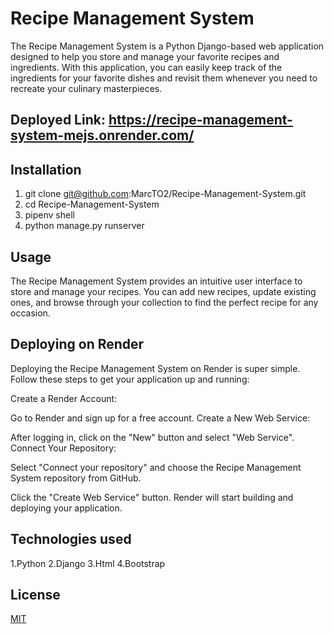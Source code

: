 # Recipe Management System

The Recipe Management System is a Python Django-based web application designed to help you store and manage your favorite recipes and ingredients. With this application, you can easily keep track of the ingredients for your favorite dishes and revisit them whenever you need to recreate your culinary masterpieces.

## Deployed Link: https://recipe-management-system-mejs.onrender.com/

## Installation

1. git clone git@github.com:MarcTO2/Recipe-Management-System.git
2. cd Recipe-Management-System
3. pipenv shell
4. python manage.py runserver



## Usage

The Recipe Management System provides an intuitive user interface to store and manage your recipes. You can add new recipes, update existing ones, and browse through your collection to find the perfect recipe for any occasion.

## Deploying on Render
Deploying the Recipe Management System on Render is super simple. Follow these steps to get your application up and running:

Create a Render Account:

Go to Render and sign up for a free account.
Create a New Web Service:

After logging in, click on the "New" button and select "Web Service".
Connect Your Repository:

Select "Connect your repository" and choose the Recipe Management System repository from GitHub.

Click the "Create Web Service" button. Render will start building and deploying your application.

## Technologies used
1.Python
2.Django
3.Html
4.Bootstrap

## License

[MIT](https://choosealicense.com/licenses/mit/)
